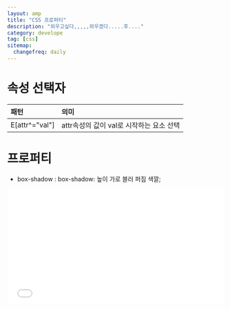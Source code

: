 ```yaml
---
layout: amp
title: "CSS 프로퍼티"
description: "외우고싶다,,,,,외우겠다.....후...."
category: develope
tag: [css]
sitemap:
  changefreq: daily
---
```


# 속성 선택자

|패턴|의미 |
:-|:---
|E[attr^="val"]|attr속성의 값이 val로 시작하는 요소 선택 |

# 프로퍼티
+ box-shadow :
box-shadow: 높이 가로 블러 퍼짐 색깔;


<iframe height='265' scrolling='no' title='BRvJdB' src='//codepen.io/hanheesong/embed/BRvJdB/?height=265&theme-id=light&default-tab=css,result&embed-version=2' frameborder='no' allowtransparency='true' allowfullscreen='true' style='width: 100%;'>See the Pen <a href='https://codepen.io/hanheesong/pen/BRvJdB/'>BRvJdB</a> by hanheesong (<a href='https://codepen.io/hanheesong'>@hanheesong</a>) on <a href='https://codepen.io'>CodePen</a>.
</iframe>

